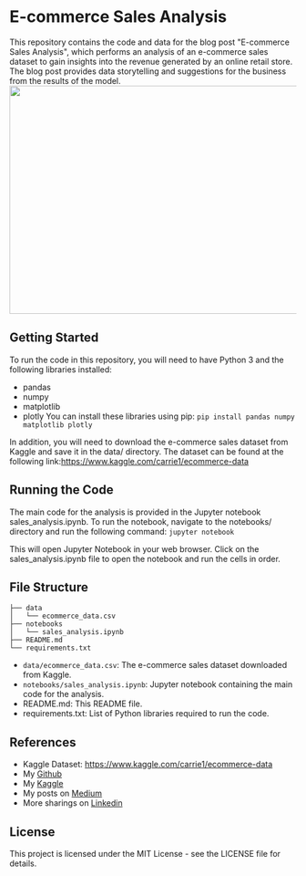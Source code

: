 # E-commerce Sales Analysis
This repository contains the code and data for the blog post "E-commerce Sales Analysis", which performs an analysis of an e-commerce sales dataset to gain insights into the revenue generated by an online retail store. The blog post provides data storytelling and suggestions for the business from the results of the model.
<img src="https://cdn.shortpixel.ai/client/q_lossy,ret_img,w_670,h_441/https://ecommercegermany.com/wp-content/uploads/2019/02/eCommerce-1_670x441.jpg" width="800" height="400">

## Getting Started
To run the code in this repository, you will need to have Python 3 and the following libraries installed:

- pandas
- numpy
- matplotlib
- plotly
You can install these libraries using pip:
`pip install pandas numpy matplotlib plotly`

In addition, you will need to download the e-commerce sales dataset from Kaggle and save it in the data/ directory. The dataset can be found at the following link:https://www.kaggle.com/carrie1/ecommerce-data

## Running the Code
The main code for the analysis is provided in the Jupyter notebook sales_analysis.ipynb. To run the notebook, navigate to the notebooks/ directory and run the following command:
`jupyter notebook`

This will open Jupyter Notebook in your web browser. Click on the sales_analysis.ipynb file to open the notebook and run the cells in order.

## File Structure
```
├── data
│   └── ecommerce_data.csv
├── notebooks
│   └── sales_analysis.ipynb
├── README.md
└── requirements.txt
```
- `data/ecommerce_data.csv`: The e-commerce sales dataset downloaded from Kaggle.
- `notebooks/sales_analysis.ipynb`: Jupyter notebook containing the main code for the analysis.
- README.md: This README file.
- requirements.txt: List of Python libraries required to run the code.

## References
- Kaggle Dataset: https://www.kaggle.com/carrie1/ecommerce-data
- My [Github](https://github.com/yennhi95zz)
- My [Kaggle](https://www.kaggle.com/nhiyen)
- My posts on [Medium](https://medium.com/@yennhi95zz)
- More sharings on [Linkedin](https://www.linkedin.com/in/nhi-yen/)

## License
This project is licensed under the MIT License - see the LICENSE file for details.
